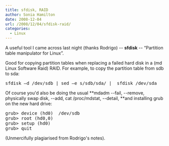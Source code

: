 ```yaml
---
title: sfdisk, RAID
author: Sonia Hamilton
date: 2008-12-04
url: /2008/12/04/sfdisk-raid/
categories:
  - Linux
---
```

A useful tool I came across last night (thanks Rodrigo) -- **sfdisk** -- &#8220;Partition table manipulator for Linux&#8221;.

<!--more-->

Good for copying partition tables when replacing a failed hard disk in a (md Linux Software Raid) RAID. For example, to copy the partition table from sdb to sda:

<pre>sfdisk –d /dev/sdb | sed –e s/sdb/sda/ |  sfdisk /dev/sda</pre>

Of course you'd also be doing the usual **mdadm --fail, --remove, physically swap disk, --add, cat /proc/mdstat, --detail, **and installing grub on the new hard drive:

<pre>grub&gt; device (hd0)  /dev/sdb
grub&gt; root (hd0,0)
grub&gt; setup (hd0)
grub&gt; quit</pre>

(Unmercifully plagiarised from Rodrigo's notes).
